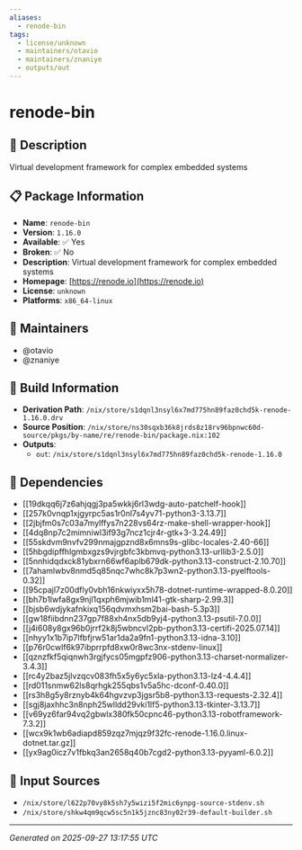 ```yaml
---
aliases:
  - renode-bin
tags:
  - license/unknown
  - maintainers/otavio
  - maintainers/znaniye
  - outputs/out
---
```


# renode-bin

## 📝 Description

Virtual development framework for complex embedded systems

## 📋 Package Information

- **Name**: `renode-bin`
- **Version**: `1.16.0`
- **Available**: ✅ Yes
- **Broken**: ✅ No
- **Description**: Virtual development framework for complex embedded systems
- **Homepage**: [https://renode.io](https://renode.io)
- **License**: `unknown`
- **Platforms**: `x86_64-linux`
## 👥 Maintainers

- @otavio
- @znaniye


## 🔧 Build Information

- **Derivation Path**: `/nix/store/s1dqnl3nsyl6x7md775hn89faz0chd5k-renode-1.16.0.drv`
- **Source Position**: `/nix/store/ns30sqxb36k8jrds8z18rv96bpnwc60d-source/pkgs/by-name/re/renode-bin/package.nix:102`
- **Outputs**:
  - `out`:  `/nix/store/s1dqnl3nsyl6x7md775hn89faz0chd5k-renode-1.16.0`

## 🔗 Dependencies

- [[19dkqq6j7z6ahjqgj3pa5wkkj6rl3wdg-auto-patchelf-hook]]
- [[257k0vnqp1xjgyrpc5as1r0nl7s4yv71-python3-3.13.7]]
- [[2jbjfm0s7c03a7mylffys7n228vs64rz-make-shell-wrapper-hook]]
- [[4dq8np7c2mimniwl3if93g7ncz1cjr4r-gtk+3-3.24.49]]
- [[55skdvm9nvfv299nmajgpznd8x6mns9s-glibc-locales-2.40-66]]
- [[5hbgdipffhlgmbxgzs9vjrgbfc3kbmvq-python3.13-urllib3-2.5.0]]
- [[5nnhidqdxck81ybxrn66wf6aplb679dk-python3.13-construct-2.10.70]]
- [[7ahamlwbv8nmd5q85nqc7whc8k7p3wn2-python3.13-pyelftools-0.32]]
- [[95cpajl7z00dfly0vbh16nkwiyxx5h78-dotnet-runtime-wrapped-8.0.20]]
- [[bh7b1lwfa8gx9njl1qxph6mjwib1ml41-gtk-sharp-2.99.3]]
- [[bjsb6wdjykafnkixq156qdvmxhsm2bai-bash-5.3p3]]
- [[gw18fiibdnn237gp7f88xh4nx5db9yj4-python3.13-psutil-7.0.0]]
- [[j4i608y8gx96b0jrrf2k8j5wbncvl2pb-python3.13-certifi-2025.07.14]]
- [[nhyy1x1b7ip7lfbfjrw51ar1da2a9fn1-python3.13-idna-3.10]]
- [[p76r0cwlf6k97ibprrpfd8xw0r8wc3nx-stdenv-linux]]
- [[qznzfkf5qiqnwh3rgjfycs05mgpfz906-python3.13-charset-normalizer-3.4.3]]
- [[rc4y2baz5jlvzqcv083fh5x5y6yc5xla-python3.13-lz4-4.4.4]]
- [[rd011snmw62ls8qrhgk255qbs1v5a5hc-dconf-0.40.0]]
- [[rs3h8g5y8rznyb4k64hgvzvp3jgsr5b8-python3.13-requests-2.32.4]]
- [[sgj8jaxhhc3n8nph25wlldd29vki1lf5-python3.13-tkinter-3.13.7]]
- [[v69yz6far94vq2gbwlx380fk50cpnc46-python3.13-robotframework-7.3.2]]
- [[wcx9k1wb6adiapd859zqz7mjqz9f32fc-renode-1.16.0.linux-dotnet.tar.gz]]
- [[yx9ag0icz7v1fbkq3an2658q40b7cgd2-python3.13-pyyaml-6.0.2]]

## 📁 Input Sources

- `/nix/store/l622p70vy8k5sh7y5wizi5f2mic6ynpg-source-stdenv.sh`
- `/nix/store/shkw4qm9qcw5sc5n1k5jznc83ny02r39-default-builder.sh`

---
*Generated on 2025-09-27 13:17:55 UTC*
